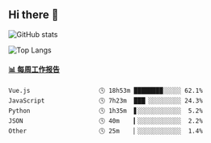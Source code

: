 ## Hi there 👋

![GitHub stats](https://github-readme-stats.orilight.top/api?username=orilights)

![Top Langs](https://github-readme-stats.orilight.top/api/top-langs/?username=orilights&layout=compact)

<!-- waka-box start -->
#### <a href="https://gist.github.com/92c8d5b388768c10efcba86e82b7c4fb" target="_blank">📊 每周工作报告</a>
```text
Vue.js                   🕓 18h53m ████████░░░░░ 62.1%
JavaScript               🕓 7h23m  ███▏░░░░░░░░░ 24.3%
Python                   🕓 1h35m  ▋░░░░░░░░░░░░  5.2%
JSON                     🕓 40m    ▎░░░░░░░░░░░░  2.2%
Other                    🕓 25m    ▏░░░░░░░░░░░░  1.4%
```
<!-- Powered by https://github.com/journey-ad/waka-box-go . -->
<!-- waka-box end -->
